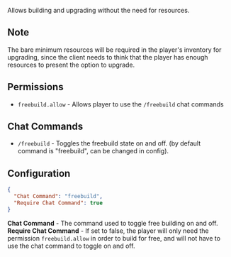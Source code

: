 Allows building and upgrading without the need for resources.

## Note
The bare minimum resources will be required in the player's inventory for upgrading, since the client needs to think that the player has enough resources to present the option to upgrade.

## Permissions

* `freebuild.allow` - Allows player to use the `/freebuild` chat commands

## Chat Commands

* `/freebuild` - Toggles the freebuild state on and off. (by default command is "freebuild", can be changed in config).

## Configuration
```json
{
  "Chat Command": "freebuild",
  "Require Chat Command": true
}
```

**Chat Command** - The command used to toggle free building on and off.
**Require Chat Command** - If set to false, the player will only need the permission `freebuild.allow` in order to build for free, and will not have to use the chat command to toggle on and off.